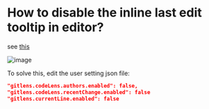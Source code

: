 # How to disable the inline last edit tooltip in editor?

see [this](https://stackoverflow.com/questions/72797748/how-to-hide-git-tooltip-in-vscode)

![image](https://github.com/user-attachments/assets/ea7b2ca7-9891-446f-8ab8-6b9dad8e3a45)

To solve this, edit the user setting json file:

```json
"gitlens.codeLens.authors.enabled": false,
"gitlens.codeLens.recentChange.enabled": false
"gitlens.currentLine.enabled": false
```

